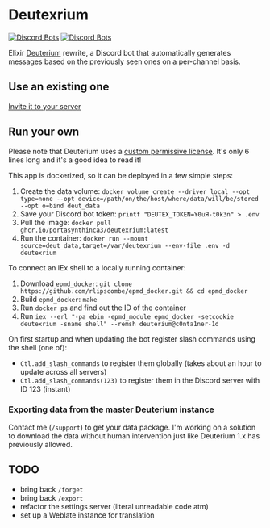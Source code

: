 # Deutexrium
[![Discord Bots](https://top.gg/api/widget/owner/733605243396554813.svg)](https://top.gg/bot/733605243396554813)
[![Discord Bots](https://top.gg/api/widget/status/733605243396554813.svg)](https://top.gg/bot/733605243396554813)

Elixir [Deuterium](https://github.com/portasynthinca3/deuterium) rewrite, a Discord bot that automatically generates messages based on the previously seen ones on a per-channel basis.

## Use an existing one
[Invite it to your server](https://discord.com/oauth2/authorize?client_id=733605243396554813&scope=bot%20applications.commands)

## Run your own
Please note that Deuterium uses a [custom permissive license](LICENSE.md). It's only 6 lines long and it's a good idea to read it!

This app is dockerized, so it can be deployed in a few simple steps:
  1. Create the data volume: `docker volume create --driver local --opt type=none --opt device=/path/on/the/host/where/data/will/be/stored --opt o=bind deut_data`
  2. Save your Discord bot token: `printf "DEUTEX_TOKEN=Y0uЯ-t0k3n" > .env`
  3. Pull the image: `docker pull ghcr.io/portasynthinca3/deutexrium:latest`
  4. Run the container: `docker run --mount source=deut_data,target=/var/deutexrium --env-file .env -d deutexrium`

To connect an IEx shell to a locally running container:
  1. Download `epmd_docker`: `git clone https://github.com/rlipscombe/epmd_docker.git && cd epmd_docker`
  2. Build `epmd_docker`: `make`
  3. Run `docker ps` and find out the ID of the container
  4. Run `iex --erl "-pa ebin -epmd_module epmd_docker -setcookie deutexrium -sname shell" --remsh deuterium@c0nta1ner-1d`

On first startup and when updating the bot register slash commands using the shell (one of):
  * `Ctl.add_slash_commands` to register them globally (takes about an hour to update across all servers)
  * `Ctl.add_slash_commands(123)` to register them in the Discord server with ID 123 (instant)

### Exporting data from the master Deuterium instance
Contact me (`/support`) to get your data package. I'm working on a solution to download the data without human intervention just like Deuterium 1.x has previously allowed.

## TODO
  - bring back `/forget`
  - bring back `/export`
  - refactor the settings server (literal unreadable code atm)
  - set up a Weblate instance for translation
